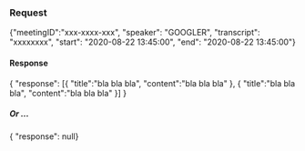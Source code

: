 ### Request

{"meetingID":"xxx-xxxx-xxx", "speaker": "GOOGLER", "transcript": "xxxxxxxx", "start": "2020-08-22 13:45:00", "end": "2020-08-22 13:45:00"} 

#### Response

{ "response": 
    [{
        "title":"bla bla bla",
        "content":"bla bla bla"
    },
    {
        "title":"bla bla bla",
        "content":"bla bla bla"
    }]
}

##### Or ...

{ "response": null}